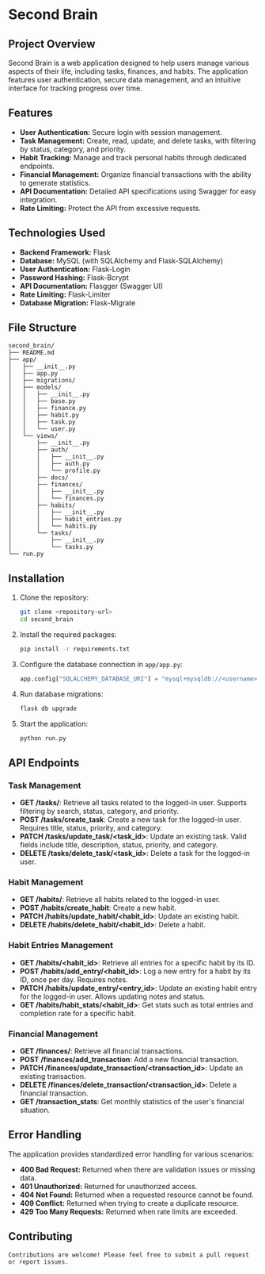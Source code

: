 # Second Brain

## Project Overview
Second Brain is a web application designed to help users manage various aspects of their life, including tasks, finances, and habits. The application features user authentication, secure data management, and an intuitive interface for tracking progress over time.

## Features
- **User Authentication:** Secure login with session management.
- **Task Management:** Create, read, update, and delete tasks, with filtering by status, category, and priority.
- **Habit Tracking:** Manage and track personal habits through dedicated endpoints.
- **Financial Management:** Organize financial transactions with the ability to generate statistics.
- **API Documentation:** Detailed API specifications using Swagger for easy integration.
- **Rate Limiting:** Protect the API from excessive requests.

## Technologies Used
- **Backend Framework:** Flask
- **Database:** MySQL (with SQLAlchemy and Flask-SQLAlchemy)
- **User Authentication:** Flask-Login
- **Password Hashing:** Flask-Bcrypt
- **API Documentation:** Flasgger (Swagger UI)
- **Rate Limiting:** Flask-Limiter
- **Database Migration:** Flask-Migrate

## File Structure
```
second_brain/
├── README.md
├── app/
│   ├── __init__.py
│   ├── app.py
│   ├── migrations/
│   ├── models/
│   │   ├── __init__.py
│   │   ├── base.py
│   │   ├── finance.py
│   │   ├── habit.py
│   │   ├── task.py
│   │   └── user.py
│   └── views/
│       ├── __init__.py
│       ├── auth/
│       │   ├── __init__.py
│       │   ├── auth.py
│       │   └── profile.py
│       ├── docs/
│       ├── finances/
│       │   ├── __init__.py
│       │   └── finances.py
│       ├── habits/
│       │   ├── __init__.py
│       │   ├── habit_entries.py
│       │   └── habits.py
│       └── tasks/
│           ├── __init__.py
│           └── tasks.py
└── run.py
```

## Installation
1. Clone the repository:
   ```bash
   git clone <repository-url>
   cd second_brain
   ```
2. Install the required packages:
   ```bash
   pip install -r requirements.txt
   ```
3. Configure the database connection in `app/app.py`:
   ```python
   app.config["SQLALCHEMY_DATABASE_URI"] = "mysql+mysqldb://<username>:<password>@localhost/second_brain"
   ```
4. Run database migrations:
   ```bash
   flask db upgrade
   ```
5. Start the application:
   ```bash
   python run.py
   ```

## API Endpoints

### Task Management
- **GET /tasks/**: Retrieve all tasks related to the logged-in user. Supports filtering by search, status, category, and priority.
- **POST /tasks/create_task**: Create a new task for the logged-in user. Requires title, status, priority, and category.
- **PATCH /tasks/update_task/<task_id>**: Update an existing task. Valid fields include title, description, status, priority, and category.
- **DELETE /tasks/delete_task/<task_id>**: Delete a task for the logged-in user.

### Habit Management
- **GET /habits/**: Retrieve all habits related to the logged-in user.
- **POST /habits/create_habit**: Create a new habit.
- **PATCH /habits/update_habit/<habit_id>**: Update an existing habit.
- **DELETE /habits/delete_habit/<habit_id>**: Delete a habit.

### Habit Entries Management
- **GET /habits/<habit_id>**: Retrieve all entries for a specific habit by its ID.
- **POST /habits/add_entry/<habit_id>**: Log a new entry for a habit by its ID, once per day. Requires notes.
- **PATCH /habits/update_entry/<entry_id>**: Update an existing habit entry for the logged-in user. Allows updating notes and status.
- **GET /habits/habit_stats/<habit_id>**: Get stats such as total entries and completion rate for a specific habit.

### Financial Management
- **GET /finances/**: Retrieve all financial transactions.
- **POST /finances/add_transaction**: Add a new financial transaction.
- **PATCH /finances/update_transaction/<transaction_id>**: Update an existing transaction.
- **DELETE /finances/delete_transaction/<transaction_id>**: Delete a financial transaction.
- **GET /transaction_stats**: Get monthly statistics of the user's financial situation.

## Error Handling
The application provides standardized error handling for various scenarios:
- **400 Bad Request:** Returned when there are validation issues or missing data.
- **401 Unauthorized:** Returned for unauthorized access.
- **404 Not Found:** Returned when a requested resource cannot be found.
- **409 Conflict:** Returned when trying to create a duplicate resource.
- **429 Too Many Requests:** Returned when rate limits are exceeded.

## Contributing
```
Contributions are welcome! Please feel free to submit a pull request or report issues.
